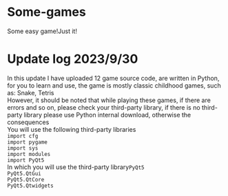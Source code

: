 # Some-games
Some easy game!Just it!
# Update log 2023/9/30
In this update I have uploaded 12 game source code, are written in Python, for you to learn and use, the game is mostly classic childhood games, such as: Snake, Tetris</br>
However, it should be noted that while playing these games, if there are errors and so on, please check your third-party library, if there is no third-party library please use Python internal download, otherwise the consequences</br>
You will use the following third-party libraries</br>
`import cfg`</br>
`import pygame`</br>
`import sys`</br>
`import modules`</br>
`import PyQt5`</br>
In which you will use the third-party library`PyQt5`</br>
`PyQt5.QtGui`</br>
`PyQt5.QtCore`</br>
`PyQt5.Qtwidgets`</br>
